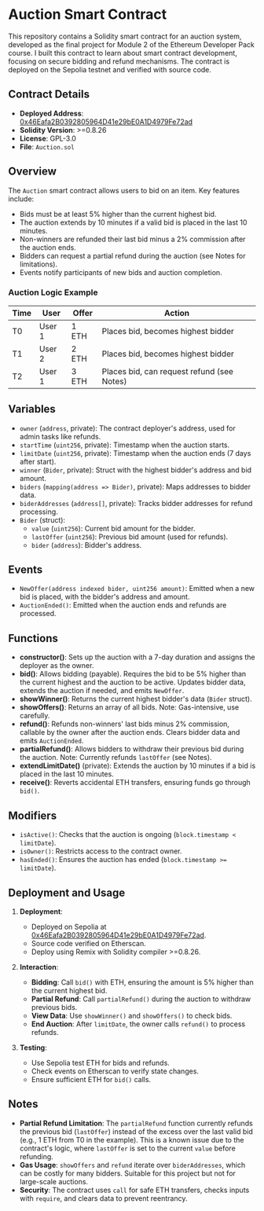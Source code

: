 # Auction Smart Contract

This repository contains a Solidity smart contract for an auction system, developed as the final project for Module 2 of the Ethereum Developer Pack course. I built this contract to learn about smart contract development, focusing on secure bidding and refund mechanisms. The contract is deployed on the Sepolia testnet and verified with source code.

## Contract Details

- **Deployed Address**: [0x46Eafa2B0392805964D41e29bE0A1D4979Fe72ad](https://sepolia.etherscan.io/address/0x46Eafa2B0392805964D41e29bE0A1D4979Fe72ad)
- **Solidity Version**: >=0.8.26
- **License**: GPL-3.0
- **File**: `Auction.sol`

## Overview

The `Auction` smart contract allows users to bid on an item. Key features include:
- Bids must be at least 5% higher than the current highest bid.
- The auction extends by 10 minutes if a valid bid is placed in the last 10 minutes.
- Non-winners are refunded their last bid minus a 2% commission after the auction ends.
- Bidders can request a partial refund during the auction (see Notes for limitations).
- Events notify participants of new bids and auction completion.

### Auction Logic Example

| Time | User     | Offer  | Action                                      |
|------|----------|--------|---------------------------------------------|
| T0   | User 1   | 1 ETH  | Places bid, becomes highest bidder          |
| T1   | User 2   | 2 ETH  | Places bid, becomes highest bidder          |
| T2   | User 1   | 3 ETH  | Places bid, can request refund (see Notes)  |

## Variables

- `owner` (`address`, private): The contract deployer's address, used for admin tasks like refunds.
- `startTime` (`uint256`, private): Timestamp when the auction starts.
- `limitDate` (`uint256`, private): Timestamp when the auction ends (7 days after start).
- `winner` (`Bider`, private): Struct with the highest bidder's address and bid amount.
- `biders` (`mapping(address => Bider)`, private): Maps addresses to bidder data.
- `biderAddresses` (`address[]`, private): Tracks bidder addresses for refund processing.
- `Bider` (struct):
  - `value` (`uint256`): Current bid amount for the bidder.
  - `lastOffer` (`uint256`): Previous bid amount (used for refunds).
  - `bider` (`address`): Bidder's address.

## Events

- `NewOffer(address indexed bider, uint256 amount)`: Emitted when a new bid is placed, with the bidder's address and amount.
- `AuctionEnded()`: Emitted when the auction ends and refunds are processed.

## Functions

- **constructor()**: Sets up the auction with a 7-day duration and assigns the deployer as the owner.
- **bid()**: Allows bidding (payable). Requires the bid to be 5% higher than the current highest and the auction to be active. Updates bidder data, extends the auction if needed, and emits `NewOffer`.
- **showWinner()**: Returns the current highest bidder's data (`Bider` struct).
- **showOffers()**: Returns an array of all bids. Note: Gas-intensive, use carefully.
- **refund()**: Refunds non-winners' last bids minus 2% commission, callable by the owner after the auction ends. Clears bidder data and emits `AuctionEnded`.
- **partialRefund()**: Allows bidders to withdraw their previous bid during the auction. Note: Currently refunds `lastOffer` (see Notes).
- **extendLimitDate()** (private): Extends the auction by 10 minutes if a bid is placed in the last 10 minutes.
- **receive()**: Reverts accidental ETH transfers, ensuring funds go through `bid()`.

## Modifiers

- `isActive()`: Checks that the auction is ongoing (`block.timestamp < limitDate`).
- `isOwner()`: Restricts access to the contract owner.
- `hasEnded()`: Ensures the auction has ended (`block.timestamp >= limitDate`).

## Deployment and Usage

1. **Deployment**:
   - Deployed on Sepolia at [0x46Eafa2B0392805964D41e29bE0A1D4979Fe72ad](https://sepolia.etherscan.io/address/0x46Eafa2B0392805964D41e29bE0A1D4979Fe72ad).
   - Source code verified on Etherscan.
   - Deploy using Remix with Solidity compiler >=0.8.26.

2. **Interaction**:
   - **Bidding**: Call `bid()` with ETH, ensuring the amount is 5% higher than the current highest bid.
   - **Partial Refund**: Call `partialRefund()` during the auction to withdraw previous bids.
   - **View Data**: Use `showWinner()` and `showOffers()` to check bids.
   - **End Auction**: After `limitDate`, the owner calls `refund()` to process refunds.

3. **Testing**:
   - Use Sepolia test ETH for bids and refunds.
   - Check events on Etherscan to verify state changes.
   - Ensure sufficient ETH for `bid()` calls.

## Notes

- **Partial Refund Limitation**: The `partialRefund` function currently refunds the previous bid (`lastOffer`) instead of the excess over the last valid bid (e.g., 1 ETH from T0 in the example). This is a known issue due to the contract's logic, where `lastOffer` is set to the current `value` before refunding.
- **Gas Usage**: `showOffers` and `refund` iterate over `biderAddresses`, which can be costly for many bidders. Suitable for this project but not for large-scale auctions.
- **Security**: The contract uses `call` for safe ETH transfers, checks inputs with `require`, and clears data to prevent reentrancy.
